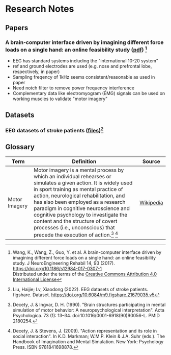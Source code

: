 # Research Notes

## Papers

### A brain-computer interface driven by imagining different force loads on a single hand: an online feasibility study ([pdf](./papers/s12984-017-0307-1%20brain-computer%20interface%20driven%20by%20imagining.pdf)) [^force-loads]

- EEG has standard systems including the "international 10-20 system"
- ref and ground electrodes are used (e.g. nose and prefrontal lobe, respectively, in paper)
- Sampling freqency of 1kHz seems consistent/reasonable as used in paper
- Need notch filter to remove power frequency interference
- Complementary data like electromyogram (EMG) signals can be used on working muscles to validate "motor imagery"

[^force-loads]: Wang, K., Wang, Z., Guo, Y. et al. A brain-computer interface driven by imagining different force loads on a single hand: an online feasibility study. J NeuroEngineering Rehabil 14, 93 (2017). https://doi.org/10.1186/s12984-017-0307-1  
Distributed under the terms of the [Creative Commons Attribution 4.0 International License](http://creativecommons.org/licenses/by/4.0/)

## Datasets

### EEG datasets of stroke patients ([files](../datasets/eeg_stroke_patients/))[^stroke-data]

[^stroke-data]: Liu, Haijie; Lv, Xiaodong (2022). EEG datasets of stroke patients. figshare. Dataset. https://doi.org/10.6084/m9.figshare.21679035.v5

## Glossary

| Term | Definition | Source |
| ---- | ---------- | ------ |
| Motor Imagery | Motor imagery is a mental process by which an individual rehearses or simulates a given action. It is widely used in sport training as mental practice of action, neurological rehabilitation, and has also been employed as a research paradigm in cognitive neuroscience and cognitive psychology to investigate the content and the structure of covert processes (i.e., unconscious) that precede the execution of action.[^MI1] [^MI2] | [Wikipedia](<https://en.wikipedia.org/wiki/Motor_imagery>) |

[^MI1]: Decety, J. & Ingvar, D. H. (1990). "Brain structures participating in mental simulation of motor behavior: A neuropsychological interpretation". Acta Psychologica. 73 (1): 13–34. doi:10.1016/0001-6918(90)90056-L. PMID 2180254.

[^MI2]: Decety, J. & Stevens, J. (2009). "Action representation and its role in social interaction". In K.D. Markman; W.M.P. Klein & J.A. Suhr (eds.). The Handbook of Imagination and Mental Simulation. New York: Psychology Press. ISBN 9781841698878.
